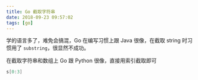 ```yaml
---
title: Go 截取字符串
date: 2018-09-23 09:57:02
tags: [go]
---
```


学的语言多了，难免会搞混，Go 在编写习惯上跟 Java 很像，在截取 string 时习惯用了 `substring`，很显然不成功。
<!-- more --><!-- toc -->
在截取字符串和数组上 Go 跟 Python 很像，直接用索引截取即可

```go
s[0:3]
```
